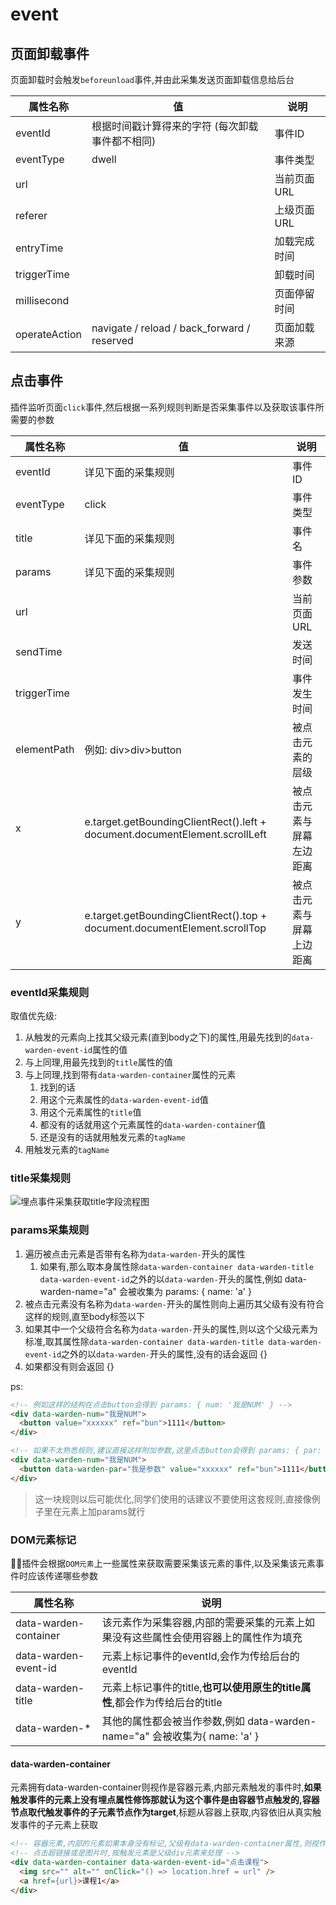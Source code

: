 # event
## 页面卸载事件
页面卸载时会触发`beforeunload`事件,并由此采集发送页面卸载信息给后台

| 属性名称      | 值                                              | 说明         |
| ------------- | ----------------------------------------------- | ------------ |
| eventId       | 根据时间戳计算得来的字符 (每次卸载事件都不相同) | 事件ID       |
| eventType     | dwell                                           | 事件类型     |
| url           |                                                 | 当前页面URL  |
| referer       |                                                 | 上级页面URL  |
| entryTime     |                                                 | 加载完成时间 |
| triggerTime   |                                                 | 卸载时间     |
| millisecond   |                                                 | 页面停留时间 |
| operateAction | navigate / reload / back_forward / reserved     | 页面加载来源 |

## 点击事件
插件监听页面`click`事件,然后根据一系列规则判断是否采集事件以及获取该事件所需要的参数

| 属性名称    | 值                                                                          | 说明                     |
| ----------- | --------------------------------------------------------------------------- | ------------------------ |
| eventId     | 详见下面的采集规则                                                          | 事件ID                   |
| eventType   | click                                                                       | 事件类型                 |
| title       | 详见下面的采集规则                                                          | 事件名                   |
| params      | 详见下面的采集规则                                                          | 事件参数                 |
| url         |                                                                             | 当前页面URL              |
| sendTime    |                                                                             | 发送时间                 |
| triggerTime |                                                                             | 事件发生时间             |
| elementPath | 例如: div>div>button                                                        | 被点击元素的层级         |
| x           | e.target.getBoundingClientRect().left + document.documentElement.scrollLeft | 被点击元素与屏幕左边距离 |
| y           | e.target.getBoundingClientRect().top + document.documentElement.scrollTop   | 被点击元素与屏幕上边距离 |

### eventId采集规则
取值优先级:
1. 从触发的元素向上找其父级元素(直到body之下)的属性,用最先找到的`data-warden-event-id`属性的值
2. 与上同理,用最先找到的`title`属性的值
3. 与上同理,找到带有`data-warden-container`属性的元素
   1. 找到的话
   2. 用这个元素属性的`data-warden-event-id`值
   3. 用这个元素属性的`title`值
   4. 都没有的话就用这个元素属性的`data-warden-container`值
   5. 还是没有的话就用触发元素的`tagName`
4. 用触发元素的`tagName`

### title采集规则
![埋点事件采集获取title字段流程图](https://gitee.com/M-cheng-web/map-storage/raw/master/design-img/%E5%9F%8B%E7%82%B9%E4%BA%8B%E4%BB%B6%E9%87%87%E9%9B%86%E8%8E%B7%E5%8F%96title%E5%AD%97%E6%AE%B5%E6%B5%81%E7%A8%8B%E5%9B%BE.png)

### params采集规则
1. 遍历被点击元素是否带有名称为`data-warden-`开头的属性
   1. 如果有,那么取本身属性除`data-warden-container data-warden-title data-warden-event-id`之外的以`data-warden-`开头的属性,例如 data-warden-name="a" 会被收集为 params: { name: 'a' }
2. 被点击元素没有名称为`data-warden-`开头的属性则向上遍历其父级有没有符合这样的规则,直至body标签以下
3. 如果其中一个父级符合名称为`data-warden-`开头的属性,则以这个父级元素为标准,取其属性除`data-warden-container data-warden-title data-warden-event-id`之外的以`data-warden-`开头的属性,没有的话会返回 {}
4. 如果都没有则会返回 {}

ps:
``` html
<!-- 例如这样的结构在点击button会得到 params: { num: '我是NUM' } -->
<div data-warden-num="我是NUM">
  <button value="xxxxxx" ref="bun">1111</button>
</div>

<!-- 如果不太熟悉规则,建议直接这样附加参数,这里点击button会得到 params: { par: '我是参数' } -->
<div data-warden-num="我是NUM">
  <button data-warden-par="我是参数" value="xxxxxx" ref="bun">1111</button>
</div>
```

> 这一块规则以后可能优化,同学们使用的话建议不要使用这套规则,直接像例子里在元素上加params就行

### DOM元素标记
:rocket::rocket:插件会根据`DOM元素`上一些属性来获取需要采集该元素的事件,以及采集该元素事件时应该传递哪些参数

| 属性名称              | 说明                                                                                |
| --------------------- | ----------------------------------------------------------------------------------- |
| data-warden-container | 该元素作为采集容器,内部的需要采集的元素上如果没有这些属性会使用容器上的属性作为填充 |
| data-warden-event-id  | 元素上标记事件的eventId,会作为传给后台的eventId                                     |
| data-warden-title     | 元素上标记事件的title,**也可以使用原生的title属性**,都会作为传给后台的title         |
| data-warden-*         | 其他的属性都会被当作参数,例如 data-warden-name="a" 会被收集为{ name: 'a' }          |

#### data-warden-container
元素拥有data-warden-container则视作是容器元素,内部元素触发的事件时,**如果触发事件的元素上没有埋点属性修饰那就认为这个事件是由容器节点触发的,容器节点取代触发事件的子元素节点作为target**,标题从容器上获取,内容依旧从真实触发事件的子元素上获取
``` html
<!-- 容器元素,内部的元素如果本身没有标记,父级有data-warden-container属性,则视作是由容器元素触发的事件 -->
<!-- 点击超链接或是图片时,按触发元素是父级div元素来处理 -->
<div data-warden-container data-warden-event-id="点击课程">
  <img src="" alt="" onClick="() => location.href = url" />
  <a href={url}>课程1</a>      
</div>
```